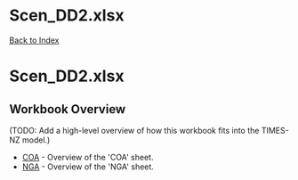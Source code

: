# Scen_DD2.xlsx

[Back to Index](../../README.md)

# Scen_DD2.xlsx

## Workbook Overview

(TODO: Add a high-level overview of how this workbook fits into the TIMES-NZ model.)

- [COA](COA.md) - Overview of the 'COA' sheet.
- [NGA](NGA.md) - Overview of the 'NGA' sheet.
